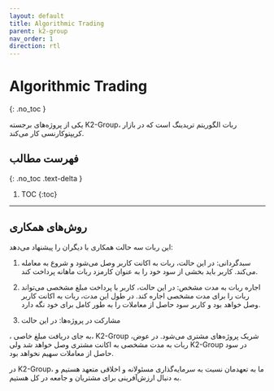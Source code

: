 ```yaml
---
layout: default
title: Algorithmic Trading
parent: k2-group
nav_order: 1
direction: rtl
---
```


# Algorithmic Trading
{: .no_toc }

یکی از پروژه‌های برجسته K2-Group، ربات الگوریتم تریدینگ است که در بازار کریپتوکارنسی کار می‌کند.

## فهرست مطالب
{: .no_toc .text-delta }

1. TOC
{:toc}
---
## روش‌های همکاری
این ربات سه حالت همکاری با دیگران را پیشنهاد می‌دهد:

1. سبدگردانی: در این حالت، ربات به اکانت کاربر وصل می‌شود و شروع به معامله می‌کند. کاربر باید بخشی از سود خود را به عنوان کارمزد ربات ماهانه پرداخت کند.

2. اجاره ربات به مدت مشخص: در این حالت، کاربر با پرداخت مبلغ مشخصی می‌تواند ربات را برای مدت مشخصی اجاره کند. در طول این مدت، ربات به اکانت کاربر وصل خواهد بود و کاربر سود حاصل از معاملات را به طور کامل برای خود نگه دارد.

3. مشارکت در پروژه‌ها: در این حالت

، به جای دریافت مبلغ خاصی، K2-Group شریک پروژه‌های مشتری می‌شود. در عوض، ربات به مدت مشخصی به اکانت مشتری وصل خواهد شد ولی K2-Group در سود حاصل از معاملات سهیم نخواهد بود.

در K2-Group، ما به تعهدمان نسبت به سرمایه‌گذاری مسئولانه و اخلاقی متعهد هستیم و به دنبال ارزش‌آفرینی برای مشتریان و جامعه در کل هستیم.
